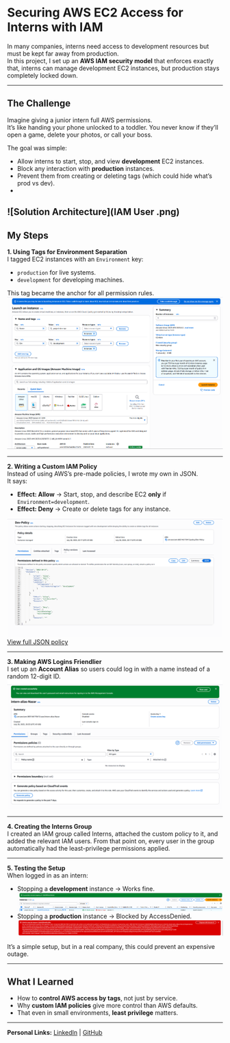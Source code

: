 # Securing AWS EC2 Access for Interns with IAM

In many companies, interns need access to development resources but must be kept far away from production.  
In this project, I set up an **AWS IAM security model** that enforces exactly that, interns can manage development EC2 instances, but production stays completely locked down.

---

## The Challenge
Imagine giving a junior intern full AWS permissions.  
It’s like handing your phone unlocked to a toddler. You never know if they’ll open a game, delete your photos, or call your boss.

The goal was simple:
- Allow interns to start, stop, and view **development** EC2 instances.
- Block any interaction with **production** instances.
- Prevent them from creating or deleting tags (which could hide what’s prod vs dev).
- 
![Solution Architecture](IAM User .png)
---

## My Steps

**1. Using Tags for Environment Separation**  
I tagged EC2 instances with an `Environment` key:
- `production` for live systems.
- `development` for developing machines.

This tag became the anchor for all permission rules.  
![EC2 Tags](images/ec2-tags.png)

---

**2. Writing a Custom IAM Policy**  
Instead of using AWS’s pre-made policies, I wrote my own in JSON.  
It says:  
- **Effect: Allow** → Start, stop, and describe EC2 **only** if `Environment=development`.  
- **Effect: Deny** → Create or delete tags for any instance.  

![Policy JSON](images/json-policy.png)  
[View full JSON policy](policy/dev-ec2-policy.json)

---

**3. Making AWS Logins Friendlier**  
I set up an **Account Alias** so users could log in with a name instead of a random 12-digit ID.  
![Account Alias](images/account-alias.png)

---

**4. Creating the Interns Group**  
I created an IAM group called Interns, attached the custom policy to it, and added the relevant IAM users.
From that point on, every user in the group automatically had the least-privilege permissions applied.

---

**5. Testing the Setup**  
When logged in as an intern:
- Stopping a **development** instance → Works fine.  
  ![Access Allowed - Dev](images/access-allowed-dev.png)
- Stopping a **production** instance → Blocked by AccessDenied.  
  ![Access Denied - Prod](images/access-denied-prod.png)

It’s a simple setup, but in a real company, this could prevent an expensive outage.

---

## What I Learned
- How to **control AWS access by tags**, not just by service.
- Why **custom IAM policies** give more control than AWS defaults.
- That even in small environments, **least privilege** matters.

---

**Personal Links:**
[LinkedIn](https://www.linkedin.com/in/nazariy-buryak-778433350/) | [GitHub](https://github.com/K0NGR3SS)
